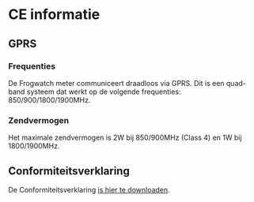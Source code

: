 # CE informatie

## GPRS

### Frequenties
De Frogwatch meter communiceert draadloos via GPRS. Dit is een quad-band systeem dat werkt op de volgende frequenties: 850/900/1800/1900MHz.

### Zendvermogen
Het maximale zendvermogen is 2W bij 850/900MHz (Class 4) en 1W bij 1800/1900MHz.

## Conformiteitsverklaring

De Conformiteitsverklaring <a href="../img/Conformiteitsverklaring-Frogwatch-NL.pdf">is hier te downloaden</a>.